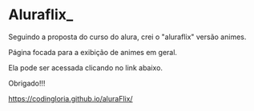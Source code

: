 # Aluraflix_

Seguindo a proposta do curso do alura, crei o "aluraflix" versão animes.


Página focada para a exibição de animes em geral.


Ela pode ser acessada clicando no link abaixo.


Obrigado!!!

https://codingloria.github.io/aluraFlix/
